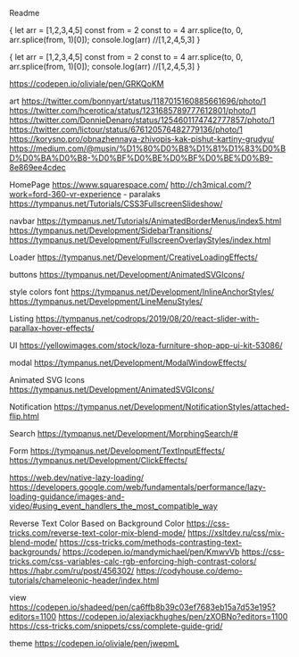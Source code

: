 Readme

{
let arr = [1,2,3,4,5]
const from = 2
const to = 4
arr.splice(to, 0, arr.splice(from, 1)[0]);
console.log(arr) //[1,2,4,5,3]
}

{
let arr = [1,2,3,4,5]
const from = 2
const to = 4
arr.splice(to, 0, arr.splice(from, 1)[0]);
console.log(arr) //[1,2,4,5,3]
}

https://codepen.io/oliviale/pen/GRKQoKM

art
https://twitter.com/bonnyart/status/1187015160885661696/photo/1
https://twitter.com/hcerotica/status/1231685789777612801/photo/1
https://twitter.com/DonnieDenaro/status/1254601174742777857/photo/1
https://twitter.com/lictour/status/676120576482779136/photo/1
https://korysno.pro/obnazhennaya-zhivopis-kak-pishut-kartiny-grudyu/
https://medium.com/@musin/%D1%80%D0%B8%D1%81%D1%83%D0%BD%D0%BA%D0%B8-%D0%BF%D0%BE%D0%BF%D0%BE%D0%B9-8e869ee4cdec

HomePage
https://www.squarespace.com/
http://ch3mical.com/?work=ford-360-vr-experience - paralaks
https://tympanus.net/Tutorials/CSS3FullscreenSlideshow/

navbar
https://tympanus.net/Tutorials/AnimatedBorderMenus/index5.html
https://tympanus.net/Development/SidebarTransitions/
https://tympanus.net/Development/FullscreenOverlayStyles/index.html

Loader
https://tympanus.net/Development/CreativeLoadingEffects/

buttons
https://tympanus.net/Development/AnimatedSVGIcons/

style colors font
https://tympanus.net/Development/InlineAnchorStyles/
https://tympanus.net/Development/LineMenuStyles/

Listing
https://tympanus.net/codrops/2019/08/20/react-slider-with-parallax-hover-effects/

UI
https://yellowimages.com/stock/loza-furniture-shop-app-ui-kit-53086/

modal
https://tympanus.net/Development/ModalWindowEffects/

Animated SVG Icons
https://tympanus.net/Development/AnimatedSVGIcons/

Notification
https://tympanus.net/Development/NotificationStyles/attached-flip.html

Search
https://tympanus.net/Development/MorphingSearch/#

Form
https://tympanus.net/Development/TextInputEffects/
https://tympanus.net/Development/ClickEffects/

https://web.dev/native-lazy-loading/
https://developers.google.com/web/fundamentals/performance/lazy-loading-guidance/images-and-video/#using_event_handlers_the_most_compatible_way

Reverse Text Color Based on Background Color
https://css-tricks.com/reverse-text-color-mix-blend-mode/
https://xsltdev.ru/css/mix-blend-mode/
https://css-tricks.com/methods-contrasting-text-backgrounds/
https://codepen.io/mandymichael/pen/KmwvVb
https://css-tricks.com/css-variables-calc-rgb-enforcing-high-contrast-colors/
https://habr.com/ru/post/456302/
https://codyhouse.co/demo-tutorials/chameleonic-header/index.html

view
https://codepen.io/shadeed/pen/ca6ffb8b39c03ef7683eb15a7d53e195?editors=1100
https://codepen.io/alexjackhughes/pen/zXOBNo?editors=1100
https://css-tricks.com/snippets/css/complete-guide-grid/

theme
https://codepen.io/oliviale/pen/jwepmL
